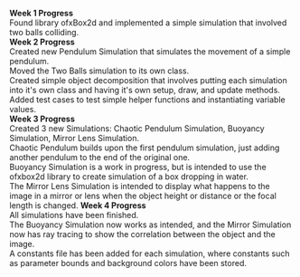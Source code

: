 **Week 1 Progress**  
Found library ofxBox2d and implemented a simple simulation that involved two balls colliding.  
**Week 2 Progress**  
Created new Pendulum Simulation that simulates the movement of a simple pendulum.  
Moved the Two Balls simulation to its own class.  
Created simple object decomposition that involves putting each simulation into it's own class and having it's own setup, draw, and update methods.  
Added test cases to test simple helper functions and instantiating variable values.  
**Week 3 Progress**  
Created 3 new Simulations: Chaotic Pendulum Simulation, Buoyancy Simulation, Mirror Lens Simulation.  
Chaotic Pendulum builds upon the first pendulum simulation, just adding another pendulum to the end of the original one.  
Buoyancy Simulation is a work in progress, but is intended to use the ofxbox2d library to create simulation of a box dropping in water.  
The Mirror Lens Simulation is intended to display what happens to the image in a mirror or lens when the object height or distance or the focal length is changed.
**Week 4 Progress**  
All simulations have been finished.  
The Buoyancy Simulation now works as intended, and the Mirror Simulation now has ray tracing to show the correlation between the object and the image.  
A constants file has been added for each simulation, where constants such as parameter bounds and background colors have been stored. 
